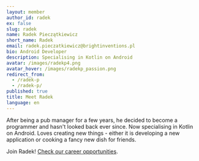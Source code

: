 ```yaml
---
layout: member
author_id: radek
ex: false
slug: radek
name: Radek Pieczątkiewicz
short_name: Radek
email: radek.pieczatkiewicz@brightinventions.pl
bio: Android Developer
description: Specialising in Kotlin on Android
avatar: /images/radekp4.png
avatar_hover: /images/radekp_passion.png
redirect_from:
  - /radek-p
  - /radek-p/
published: true
title: Meet Radek
language: en
---
```

After being a pub manager for a few years, he decided to become a programmer and hasn't looked back ever since. Now specialising in Kotlin on Android. Loves creating new things - either it is developing a new application or cooking a fancy new dish for friends.

Join Radek! [Check our career opportunities](/career).

